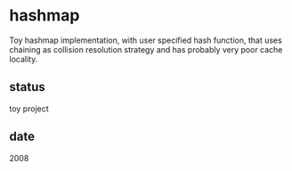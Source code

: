 # hashmap

Toy hashmap implementation, with user specified hash function, that uses
chaining as collision resolution strategy and has probably very poor cache
locality. 

## status

toy project

## date

2008
